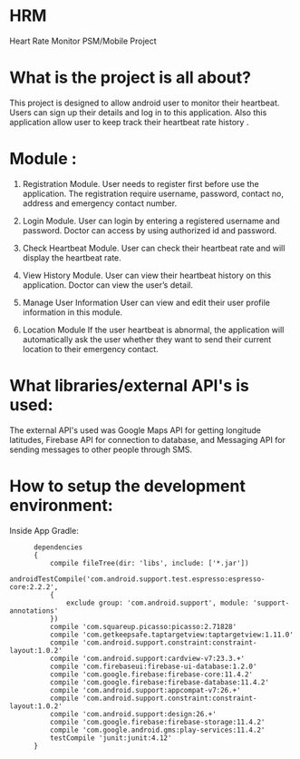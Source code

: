 # HRM
Heart Rate Monitor PSM/Mobile Project

# What is the project is all about?
This project is designed to allow android user to monitor their heartbeat. 
Users can sign up their details and log in to this application. 
Also this application allow user to keep track their heartbeat rate history .

# Module :
1. Registration Module.
User needs to register first before use the application. The registration require username, password, contact no, address and emergency contact number.

2. Login Module.
User can login by entering a registered username and password. Doctor can access by using authorized id and password.

3. Check Heartbeat Module.
User can check their heartbeat rate and will display the heartbeat rate.

4. View History Module.
User can view their heartbeat history on this application. Doctor can view the user’s detail.

5. Manage User Information
User can view and edit their user profile information in this module.

6. Location Module
If the user heartbeat is abnormal, the application will automatically ask the user 
whether they want to send their current location to their emergency contact.

# What libraries/external API's is used:
The external API's used was Google Maps API for getting longitude latitudes, Firebase API for connection to database, and Messaging API for sending messages to other people through SMS.


# How to setup the development environment:
Inside App Gradle:
```
      dependencies 
      {
          compile fileTree(dir: 'libs', include: ['*.jar'])
          androidTestCompile('com.android.support.test.espresso:espresso-core:2.2.2', 
          {
              exclude group: 'com.android.support', module: 'support-annotations'
          })
          compile 'com.squareup.picasso:picasso:2.71828'
          compile 'com.getkeepsafe.taptargetview:taptargetview:1.11.0'
          compile 'com.android.support.constraint:constraint-layout:1.0.2'
          compile 'com.android.support:cardview-v7:23.3.+'
          compile 'com.firebaseui:firebase-ui-database:1.2.0'
          compile 'com.google.firebase:firebase-core:11.4.2'
          compile 'com.google.firebase:firebase-database:11.4.2'
          compile 'com.android.support:appcompat-v7:26.+'
          compile 'com.android.support.constraint:constraint-layout:1.0.2'
          compile 'com.android.support:design:26.+'
          compile 'com.google.firebase:firebase-storage:11.4.2'
          compile 'com.google.android.gms:play-services:11.4.2'
          testCompile 'junit:junit:4.12'
      }
```
